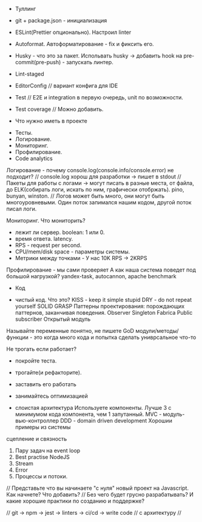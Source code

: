 * Туллинг

- git + package.json - инициализация
- ESLint(Prettier опционально). Настроил linter
- Autoformat. Автоформатирование - fix и фиксить его.
- Husky - что это за пакет. Испольвать husky -> добавить hook на pre-commit(pre-push) - запускать линтер.

- Lint-staged
- EditorConfig // вариант конфига для IDE
- Test // E2E и integration в первую очередь, unit по возможности.
- Test coverage // Можно добавить.

* Что нужно иметь в проекте

- Тесты.
- Логирование.
- Мониторинг.
- Профилирование.
- Code analytics

Логирование - почему console.log(console.info/console.error) не подходит?
// console.log хорош для разработки -> пишет в stdout
// Пакеты для работы с логами -> могут писать в разные места, от файла, до ELK(собирать логи, искать по ним, графически отобржать). pino, bunyan, winston.
// Логов может быть много, они могут быть многоуровневыми. Один поток запимался нашим кодом, другой поток писал логи.

Мониторинг. Что мониторить?
- лежит ли сервер. boolean: 1 или 0.
- время ответа. latency.
- RPS - request per second.
- CPU/mem/disk space - параметры системы.
- Метрики между точками - У нас 10K RPS -> 2KRPS

Профилирование - мы сами проверяет
А как наша система поведет под большой нагрузкой?
yandex-task, autocannon, apache benchmark

* Код

- чистый код. Что это?
KISS - keep it simple stupid
DRY - do not repeat yourself
SOLID
GRASP
Паттерны проектирования: порождающих паттернов, заканчивая поведения.
Observer
Singleton
Fabrica
Public subscriber
Открытый модуль

Называйте переменные понятно, не пишете GoD модули/методы/функции - это когда много кода и попытка сделать униврсальное что-то

Не трогать если работает?
- покройте теста.
- трогайте(и рефакторите).

- заставить его работать
- занимайтесь оптимизацией

- слоистая архитектура
Используете компоненты. Лучше 3 с минимумом кода компонента, чем 1 запутанный.
MVC - модуль-вью-контроллер
DDD - domain driven development
Хорошии примеры из системы

сцепление и связность

1. Пару задач на event loop
2. Best practise NodeJS
3. Stream
4. Error
5. Процессы и потоки.

// Представьте что вы начинаете "с нуля" новый проект на Javascript. Как начнете? Что добавить?
// Без чего будет грусно разрабатывать? И какие хорошие практики по созданию и поддержке?

// git -> npm -> jest -> linters -> ci/cd -> write code
// c архитектуру
// 
